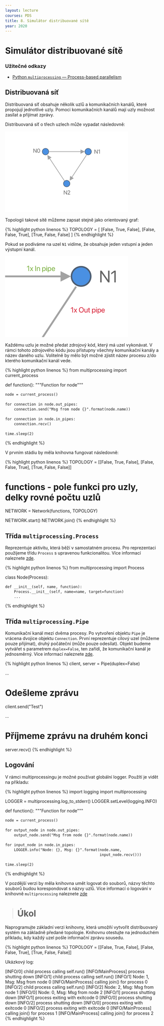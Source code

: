 ```yaml
---
layout: lecture
courses: PDS
title: 8. Simulátor distribuované sítě
year: 2020
---
```



# Simulátor distribuované sítě

### Užitečné odkazy
* [Python `multiprocessing` — Process-based parallelism](https://docs.python.org/3.8/library/multiprocessing.html)

## Distribuovaná síť
Distribuovaná síť obsahuje několik uzlů a komunikačních kanálů, které propojují jednotlivé uzly. Pomoci komunikačních kanálů mají uzly možnost zasílat a přijímat zprávy.

Distribuovaná síť o třech uzlech může vypadat následovně:

<img src="/assets/images/PDS/lecture07/img_0.png" class="img-fluid" srcset="/assets/images/PDS/lecture07/img_0@2x.png 2x" />

Topologii takové sítě můžeme zapsat stejně jako orientovaný graf:

{% highlight python linenos %}
TOPOLOGY = [
    [False, True, False],
    [False, False, True],
    [True, False, False]
]
{% endhighlight %}

Pokud se podíváme na uzel `N1` vidíme, že obsahuje jeden vstupní a jeden výstupní kanál.

<img src="/assets/images/PDS/lecture07/img_1.png" class="img-fluid" srcset="/assets/images/PDS/lecture07/img_1@2x.png 2x" />

Každému uzlu je možné předat zdrojový kód, který má uzel vykonávat. V rámci tohoto zdrojového kódu jsou přístupny všechny komunikační kanály a název daného uzlu. Volitelně by mělo být možné zjistit název procesu z/do kterého komunikační kanál vede.

{% highlight python linenos %}
from multiprocessing import current_process

def function():
    """Function for node"""

    node = current_process()

    for connection in node.out_pipes:
        connection.send("Msg from node {}".format(node.name))

    for connection in node.in_pipes:
        connection.recv()

    time.sleep(2)

{% endhighlight %}

V prvním stádiu by měla knihovna fungovat následovně:

{% highlight python linenos %}
TOPOLOGY = [[False, True, False],
            [False, False, True],
            [True, False, False]]

# functions - pole funkci pro uzly, delky rovné počtu uzlů

NETWORK = Network(functions, TOPOLOGY)

NETWORK.start()
NETWORK.join()
{% endhighlight %}

## Třída `multiprocessing.Process`
Reprezentuje aktivitu, která běží v samostatném procesu. Pro reprezentaci použijeme třídu `Process` s upravenou funkcionalitou. Více informací naleznete [zde](https://docs.python.org/3.8/library/multiprocessing.html#multiprocessing.Process).

{% highlight python linenos %}
from multiprocessing import Process

class Node(Process):

    def __init__(self, name, function):
        Process.__init__(self, name=name, target=function)
        ...
{% endhighlight %}

## Třída `multiprocessing.Pipe`
Komunikační kanál mezi dvěma procesy. Po vytvoření objektu `Pipe` je vrácena dvojice objektu `Connection`. První reprezentuje cílový uzel (můžeme pouze přijímat), druhý počáteční (může pouze odesílat). Objekt budeme vytvářet s parametrem `duplex=False`, ten zařídí, že komunikační kanál je jednosměrný. Více informací naleznete [zde](https://docs.python.org/3.8/library/multiprocessing.html#multiprocessing.Pipe).

{% highlight python linenos %}
client, server = Pipe(duplex=False)

...

# Odešleme zprávu
client.send("Test")

...

# Příjmeme zprávu na druhém konci
server.recv()
{% endhighlight %}

## Logování
V rámci multiprocessingu je možné používat globální logger. Použítí je vidět na příkladu:

{% highlight python linenos %}
import logging
import multiprocessing

LOGGER = multiprocessing.log_to_stderr()
LOGGER.setLevel(logging.INFO)

def function():
    """Function for node"""

    node = current_process()

    for output_node in node.out_pipes:
        output_node.send("Msg from node {}".format(node.name))

    for input_node in node.in_pipes:
        LOGGER.info("Node: {}, Msg: {}".format(node.name,
                                               input_node.recv()))

    time.sleep(2)
{% endhighlight %}

V pozdější verzi by měla knihovna umět logovat do souborů, názvy těchto souborů budou korespondovat s názvy uzlů. Více informací o logování v knihovně `multiprocessing` naleznete [zde](https://docs.python.org/3.8/library/multiprocessing.html#logging)

> # Úkol
Naprogramujte základní verzi knihovny, která umožňí vytvořit distribuovaný systém na základně předané topologie. Knihovnu otestujte na jednoduchém příkladu, kdy každý uzel pošle informační zprávu sousedu.

{% highlight python linenos %}
TOPOLOGY = [[False, True, False],
            [False, False, True],
            [True, False, False]]

Ukázkový log:

[INFO/0] child process calling self.run()
[INFO/MainProcess] process shutting down
[INFO/1] child process calling self.run()
[INFO/1] Node: 1, Msg: Msg from node 0
[INFO/MainProcess] calling join() for process 0
[INFO/2] child process calling self.run()
[INFO/2] Node: 2, Msg: Msg from node 1
[INFO/0] Node: 0, Msg: Msg from node 2
[INFO/1] process shutting down
[INFO/1] process exiting with exitcode 0
[INFO/0] process shutting down
[INFO/2] process shutting down
[INFO/0] process exiting with exitcode 0
[INFO/2] process exiting with exitcode 0
[INFO/MainProcess] calling join() for process 1
[INFO/MainProcess] calling join() for process 2
{% endhighlight %}
